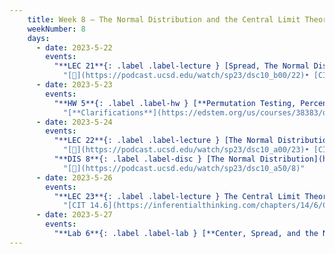 ```yaml
---
    title: Week 8 – The Normal Distribution and the Central Limit Theorem
    weekNumber: 8
    days:
      - date: 2023-5-22
        events:
          "**LEC 21**{: .label .label-lecture } [Spread, The Normal Distribution](http://datahub.ucsd.edu/user-redirect/git-sync?repo=https://github.com/dsc-courses/dsc10-2023-sp&subPath=lectures/lec21/lec21.ipynb) [✏️](resources/lectures/lec21/lec21.html)":
            "[🎥](https://podcast.ucsd.edu/watch/sp23/dsc10_b00/22)• [CIT 14.3-14.4](https://inferentialthinking.com/chapters/14/3/SD_and_the_Normal_Curve.html)"
      - date: 2023-5-23
        events:
          "**HW 5**{: .label .label-hw } [**Permutation Testing, Percentiles, and Bootstrapping**](http://datahub.ucsd.edu/user-redirect/git-sync?repo=https://github.com/dsc-courses/dsc10-2023-sp&subPath=homeworks/hw05/hw05.ipynb)":
            "[**Clarifications**](https://edstem.org/us/courses/38383/discussion/3133694)"
      - date: 2023-5-24
        events:
          "**LEC 22**{: .label .label-lecture } [The Normal Distribution, The Central Limit Theorem](http://datahub.ucsd.edu/user-redirect/git-sync?repo=https://github.com/dsc-courses/dsc10-2023-sp&subPath=lectures/lec22/lec22.ipynb) [✏️](resources/lectures/lec22/lec22.html)":
            "[🎥](https://podcast.ucsd.edu/watch/sp23/dsc10_a00/23)• [CIT 14.4-14.5](https://inferentialthinking.com/chapters/14/4/Central_Limit_Theorem.html)"
          "**DIS 8**{: .label .label-disc } [The Normal Distribution](https://practice.dsc10.com/disc08/index.html)":
            "[🎥](https://podcast.ucsd.edu/watch/sp23/dsc10_a50/8)"
      - date: 2023-5-26
        events:
          "**LEC 23**{: .label .label-lecture } The Central Limit Theorem, Choosing Sample Sizes":
            "[CIT 14.6](https://inferentialthinking.com/chapters/14/6/Choosing_a_Sample_Size.html)"
      - date: 2023-5-27
        events:
          "**Lab 6**{: .label .label-lab } [**Center, Spread, and the Normal Distribution**](http://datahub.ucsd.edu/user-redirect/git-sync?repo=https://github.com/dsc-courses/dsc10-2023-sp&subPath=labs/lab06/lab06.ipynb)":
---
```

